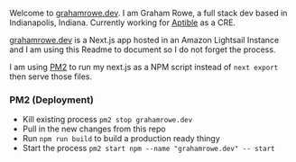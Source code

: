Welcome to [grahamrowe.dev](https://grahamrowe.dev/). I am Graham Rowe, a full stack dev based in Indianapolis, Indiana. Currently working for [Aptible](https://www.aptible.com/) as a CRE.

[grahamrowe.dev](https://grahamrowe.dev/) is a Next.js app hosted in an Amazon Lightsail Instance and I am using this Readme to document so I do not forget the process.

I am using [PM2](https://pm2.keymetrics.io/) to run my next.js as a NPM script instead of `next export` then serve those files.

### PM2 (Deployment)
- Kill existing process `pm2 stop grahamrowe.dev`
- Pull in the new changes from this repo
- Run `npm run build` to build a production ready thingy
- Start the process `pm2 start npm --name "grahamrowe.dev" -- start`



